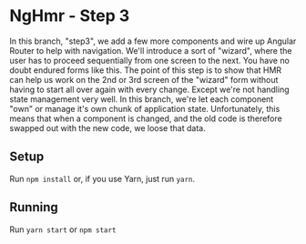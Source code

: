 # NgHmr - Step 3

In this branch, "step3", we add a few more components and wire up Angular Router to help with navigation.
We'll introduce a sort of "wizard", where the user has to proceed sequentially from one screen to the next.
You have no doubt endured forms like this. The point of this step is to show that HMR can help us work on the
2nd or 3rd screen of the "wizard" form without having to start all over again with every change. Except we're
not handling state management very well. In this branch, we're let each component "own" or manage it's own
chunk of application state. Unfortunately, this means that when a component is changed, and the old code is
therefore swapped out with the new code, we loose that data.

## Setup
Run `npm install` or, if you use Yarn, just run `yarn`.

## Running
Run `yarn start` or `npm start`

